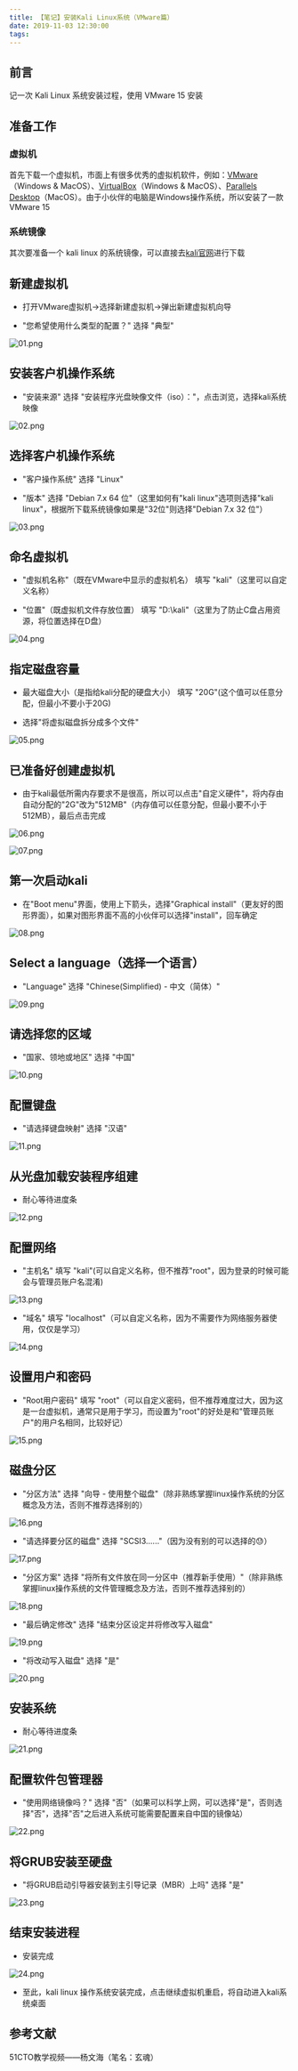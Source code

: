 ```yaml
---
title: 【笔记】安装Kali Linux系统（VMware篇）
date: 2019-11-03 12:30:00
tags:
---
```


## 前言

记一次 Kali Linux 系统安装过程，使用 VMware 15 安装

<!-- more -->

## 准备工作

### 虚拟机

首先下载一个虚拟机，市面上有很多优秀的虚拟机软件，例如：[VMware](https://www.vmware.com/cn.html)（Windows & MacOS）、[VirtualBox](https://www.virtualbox.org)（Windows & MacOS）、[Parallels Desktop](https://www.parallels.com/cn/products/desktop/pro/)（MacOS）。由于小伙伴的电脑是Windows操作系统，所以安装了一款VMware 15

### 系统镜像

其次要准备一个 kali linux 的系统镜像，可以直接去[kali官网](https://www.kali.org)进行下载

## 新建虚拟机

- 打开VMware虚拟机->选择新建虚拟机->弹出新建虚拟机向导

- "您希望使用什么类型的配置？" 选择 "典型"

![01.png](/images/20191103123000/01.png)

## 安装客户机操作系统

- "安装来源" 选择 "安装程序光盘映像文件（iso）："，点击浏览，选择kali系统映像

![02.png](/images/20191103123000/02.png)

## 选择客户机操作系统

- "客户操作系统" 选择 "Linux"

- "版本" 选择 "Debian 7.x 64 位"（这里如何有"kali linux"选项则选择"kali linux"，根据所下载系统镜像如果是"32位"则选择"Debian 7.x 32 位"）

![03.png](/images/20191103123000/03.png)

## 命名虚拟机

- "虚拟机名称"（既在VMware中显示的虚拟机名） 填写 "kali"（这里可以自定义名称）

- "位置"（既虚拟机文件存放位置） 填写 "D:\kali"（这里为了防止C盘占用资源，将位置选择在D盘）

![04.png](/images/20191103123000/04.png)

## 指定磁盘容量

- 最大磁盘大小（是指给kali分配的硬盘大小） 填写 "20G"(这个值可以任意分配，但最小不要小于20G)

- 选择"将虚拟磁盘拆分成多个文件"

![05.png](/images/20191103123000/05.png)

## 已准备好创建虚拟机

- 由于kali最低所需内存要求不是很高，所以可以点击"自定义硬件"，将内存由自动分配的"2G"改为"512MB"（内存值可以任意分配，但最小要不小于512MB），最后点击完成

![06.png](/images/20191103123000/06.png)

![07.png](/images/20191103123000/07.png)

## 第一次启动kali

- 在"Boot menu"界面，使用上下箭头，选择"Graphical install"（更友好的图形界面），如果对图形界面不高的小伙伴可以选择"install"，回车确定

![08.png](/images/20191103123000/08.png)

## Select a language（选择一个语言）

- "Language" 选择 "Chinese(Simplified) - 中文（简体）"

![09.png](/images/20191103123000/09.png)

## 请选择您的区域

- "国家、领地或地区" 选择 "中国"

![10.png](/images/20191103123000/10.png)

## 配置键盘

- "请选择键盘映射" 选择 "汉语"

![11.png](/images/20191103123000/11.png)

## 从光盘加载安装程序组建

- 耐心等待进度条

![12.png](/images/20191103123000/12.png)

## 配置网络

- "主机名" 填写 "kali"(可以自定义名称，但不推荐"root"，因为登录的时候可能会与管理员账户名混淆)

![13.png](/images/20191103123000/13.png)

- "域名" 填写 "localhost"（可以自定义名称，因为不需要作为网络服务器使用，仅仅是学习）

![14.png](/images/20191103123000/14.png)

## 设置用户和密码

- "Root用户密码" 填写 "root"（可以自定义密码，但不推荐难度过大，因为这是一台虚拟机，通常只是用于学习，而设置为"root"的好处是和"管理员账户"的用户名相同，比较好记）

![15.png](/images/20191103123000/15.png)

## 磁盘分区

- "分区方法" 选择 "向导 - 使用整个磁盘"（除非熟练掌握linux操作系统的分区概念及方法，否则不推荐选择别的）

![16.png](/images/20191103123000/16.png)

- "请选择要分区的磁盘" 选择 "SCSI3......"（因为没有别的可以选择的😓）

![17.png](/images/20191103123000/17.png)

- "分区方案" 选择 "将所有文件放在同一分区中（推荐新手使用）"（除非熟练掌握linux操作系统的文件管理概念及方法，否则不推荐选择别的）

![18.png](/images/20191103123000/18.png)

- "最后确定修改" 选择 "结束分区设定并将修改写入磁盘"

![19.png](/images/20191103123000/19.png)

- "将改动写入磁盘" 选择 "是"

![20.png](/images/20191103123000/20.png)

## 安装系统

- 耐心等待进度条

![21.png](/images/20191103123000/21.png)

## 配置软件包管理器

- "使用网络镜像吗？" 选择 "否"（如果可以科学上网，可以选择"是"，否则选择"否"，选择"否"之后进入系统可能需要配置来自中国的镜像站）

![22.png](/images/20191103123000/22.png)

## 将GRUB安装至硬盘

- "将GRUB启动引导器安装到主引导记录（MBR）上吗" 选择 "是"

![23.png](/images/20191103123000/23.png)

## 结束安装进程

- 安装完成

![24.png](/images/20191103123000/24.png)

- 至此，kali linux 操作系统安装完成，点击继续虚拟机重启，将自动进入kali系统桌面

## 参考文献

51CTO教学视频——杨文海（笔名：玄魂）
